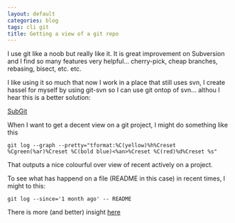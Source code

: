 ```yaml
---
layout: default
categories: blog
tags: cli git
title: Getting a view of a git repo
---
```


I use git like a noob but really like it. It is great improvement on Subversion
and I find so many features very helpful... cherry-pick, cheap branches, 
rebasing, bisect, etc. etc.

I like using it so much that now I work in a place that still uses svn, I 
create hassel for myself by using git-svn so I can use git ontop of svn... althou
I hear this is a better solution: 
  
  [SubGit](http://subgit.com/)

When I want to get a decent view on a git project, I might do something like this

    git log --graph --pretty="tformat:%C(yellow)%h%Creset %Cgreen(%ar)%Creset %C(bold blue)<%an>%Creset %C(red)%d%Creset %s"

That outputs a nice colourful over view of recent actively on a project.

To see what has happend on a file (README in this case) in recent times, I 
might to this:

    git log --since='1 month ago' -- README


There is more (and better) insight [here](http://rakeroutes.com/blog/getting-up-to-speed-on-a-new-git-repo/)



